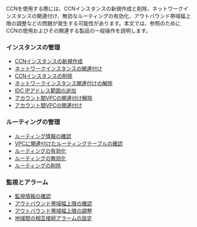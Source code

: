 ﻿CCNを使用する際には、CCNインスタンスの新規作成と削除、ネットワークインスタンスの関連付け、無効なルーティングの有効化、アウトバウンド帯域幅上限の調整などの問題が発生する可能性があります。本文では、参照のためにCCNの使用およびその関連する製品の一般操作を説明します。### インスタンスの管理- [CCNインスタンスの新規作成](https://cloud.tencent.com/document/product/877/18752)- [ネットワークインスタンスの関連付け](https://cloud.tencent.com/document/product/877/18747)- [CCNインスタンスの削除](https://cloud.tencent.com/document/product/877/18748)- [ネットワークインスタンス関連付けの解除](https://cloud.tencent.com/document/product/877/18757)- [IDC IPアドレス範囲の追加](https://cloud.tencent.com/document/product/877/19036)- [アカウント間VPCの関連付け解除](https://cloud.tencent.com/document/product/877/19891)- [アカウント間VPCの関連付け](https://cloud.tencent.com/document/product/877/19890)### ルーティングの管理- [ルーティング情報の確認](https://cloud.tencent.com/document/product/877/18756)- [VPCに関連付けたルーティングテーブルの確認](https://cloud.tencent.com/document/product/877/18754)- [ルーティングの有効化](https://cloud.tencent.com/document/product/877/18750)- [ルーティングの無効化](https://cloud.tencent.com/document/product/877/18746)- [ルーティングの削除](https://cloud.tencent.com/document/product/877/18749)### 監視とアラーム- [監視情報の確認](https://cloud.tencent.com/document/product/877/18755)- [アウトバウンド帯域幅上限の確認](https://cloud.tencent.com/document/product/877/18753)- [アウトバウンド帯域幅上限の調整](https://cloud.tencent.com/document/product/877/18759)- [地域間の相互接続アラームの設定](https://cloud.tencent.com/document/product/877/18758)